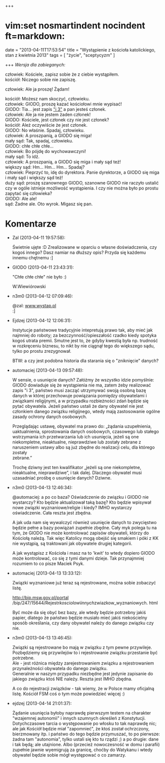 +++
# vim:set nosmartindent nocindent ft=markdown:
date = "2013-04-11T17:53:54"
title = "Wystąpienie z kościoła katolickiego, stan z kwietnia 2013"
tags = [ "życie", "sceptycyzm" ]

+++
_Wersja dla zabieganych:_

człowiek: Kościele, zapisz sobie że z ciebie wystąpiłem.  
kościół: Niczego sobie nie zapiszę.  
<!--more-->człowiek: Ale ja proszę! Żądam!  
kościół: Możesz nam skoczyć, człowieku.  
człowiek: GIODO, proszę kazać kościołowi mnie wypisać!  
GIODO: Tia... jest zapis ["i 3"](/2012/05/22/i-3/)
a pan jesteś członek.  
człowiek: Ale ja nie jestem żaden członek!  
GIODO: Kościele, jest członek czy nie jest członek?  
kościół: Ależ oczywiście że jest członek.  
GIODO: No właśnie. Spadaj, człowieku.  
człowiek: A proszpanią, a GIODO się miga!  
mały sąd: Tak, spadaj, człowieku.  
GIODO: chłe chłe chłe...  
człowiek: Bo pójdę do wychowawczyni!  
mały sąd: To idź.  
człowiek: A proszpanią, a GIODO się miga i mały sąd też!  
większy sąd: Hm... Hm... Hm... Spadaj?  
człowiek: Pieprzyć to, idę do dyrektora. Panie dyrektorze,
a GIODO się miga i mały sąd i większy sąd też!  
duży sąd: proszę szanownego GIODO, szanowne GIODO nie raczyło
ustalić czy w ogóle istnieje możliwość wystąpienia. I czy
nie można było po prostu zapytać się człowieka?  
GIODO: Ale ale!  
sąd: Żadne ale. Oto wyrok. Migasz się pan.  

# Komentarze

* Zal (2013-04-11 19:57:58): <p>Świetnie ujęte :D Zrealizowane w oparciu o
  własne doświadczenia, czy kogoś innego? Dasz namiar na dłuższy opis? Przyda
  się każdemu innemu chętnemu :]</p>
* GIODO (2013-04-11 23:43:31): <p>"Chłe chłe chłe" nie było :)</p>
  <p>W.Wiewiórowski</p>
* n3m0 (2013-04-12 07:09:46): <p>@zal: www.wystap.pl<br /> :]</p>
* Ejdzej (2013-04-12 12:06:31): <p>Instytucje państwowe tradycyjnie intepretują
  prawo tak, aby mieć jak najmniej do roboty; za bezczynność/opieszałość rzadko
  kiedy spotyka kogoś utrata premii. Smutne jest to, że gdyby kwestią była np.
  trudność w rozkręceniu biznesu, to nikt by nie ciągnął tego do większego sądu,
  tylko po prostu zrezygnował.</p>  <p>BTW: a czy jest podobna historia dla
  starania się o "zniknięcie" danych?</p>
* automaciej (2013-04-13 09:57:48): <p>W sensie, o usunięcie danych? Załóżmy że
  wszystko idzie pomyślnie: GIODO dowiaduje się że wystąpienia nie ma, zatem
  żeby realizować zapis "i 3", państwo musi zacząć utrzymywać swoją osobną bazę
  danych w której przechowuje powiązania pomiędzy obywatelami i związkami
  religijnymi, a w przypadku rozbieżności zdań będzie się pytać obywatela.
  Jeżeli państwo ustali że dany obywatel nie jest członkiem danego związku
  religijnego, wtedy mają zastosowanie ogólne zasady ochrony danych
  osobowych.</p>  <p>Przeglądając ustawę, obywatel ma prawo do: „żądania
  uzupełnienia, uaktualnienia, sprostowania danych osobowych, czasowego lub
  stałego wstrzymania ich przetwarzania lub ich usunięcia, jeżeli są one
  niekompletne, nieaktualne, nieprawdziwe lub zostały zebrane z naruszeniem
  ustawy albo są już zbędne do realizacji celu, dla którego zostały<br />
  zebrane.”</p>  <p>Trochę dziwny jest ten kwalifikator „jeżeli są one
  niekompletne, nieaktualne, nieprawdziwe”, i tak dalej. Dlaczego obywatel musi
  uzasadniać prośbę o usunięcie danych? Dziwne.</p>
* n3m0 (2013-04-13 12:46:34): <p>@automaciej: a po co baza? Oświadczenie do
  związku i GIODO nie wystarczy? Kto będzie aktualizował taką bazę? Kto będzie
  wpisywał nowe związki wyznaniowe/religie i kiedy? IMHO wystarczy oświadczenie.
  Cała reszta jest zbędna.</p>  <p>A jak uda nam się wywalczyć również usunięcie
  danych to zwycięstwo będzie pełne a bazy powiązań zupełnie zbędne. Cały myk
  polega tu na tym, że GIODO nie może kontrolować zapisów obywateli, którzy do
  Kościołą należą. Tak więc Katolicy mogą obejść się smakiem i póki z KK nie
  wystąpią, są traktowani jak obywatele drugiej kategorii. </p>  <p>A jak
  wystąpisz z Kościoła i masz na to 'kwit' to wtedy dopiero GIODO może
  kontrolować, co się z tymi danymi dzieje. Tak przynajmniej rozumiem to co
  pisze Maciek Psyk.</p>
* automaciej (2013-04-13 13:33:12): <p>Związki wyznaniowe już teraz są
  rejestrowane, można sobie zobaczyć listę.</p>  <p>http://bip.msw.gov.pl/portal
  /bip/247/15644/Rejestr<em>kosciolow</em>i<em>innych</em>zwiazkow_wyznaniowych.
  html</p>  <p>Być może da się obyć bez bazy, ale wtedy będzie potrzebny jakiś
  papier, dlatego że państwo będzie musiało mieć jakiś niekościelny sposób
  określania, czy dany obywatel należy do danego związku czy nie.</p>
* n3m0 (2013-04-13 13:46:45): <p>Związki są rejestrowane bo mają w związku z tym
  pewne przywileje. Pozbędziemy się przywilejów to i rejestrowanie związku
  przestanie być potrzebne.<br /> Ale - jest różnica między zarejestrowaniem
  związku a rejestrowaniem przynależności obywatela do danego związku.<br />
  Generalnie w naszym przypadku niezbędne jest jedynie zapisanie do jakiego
  związku ktoś NIE należy. Reszta jest IMHO zbędna.</p>  <p>A co do rejestracji
  związków - tak wiemy, że w Polsce mamy oficjalną listę. Kościół FSM coś o tym
  może powiedzieć więcej :)</p>
* ejdzej (2013-04-14 21:01:37): <p>Żądanie usunięcia byłoby naprawdę pierwszym
  testem na charakter "wzajemnej autonomii" i innych szumnych określeń z
  Konstytucji. Dotychczasowe tarcia o występowanie po włosku to tak naprawdę
  nic; ale jak Kościół będzie miał "zapomnieć", że ktoś został ochrzczony,
  bierzmowany itp. i państwo do tego będzie przymuszać, to po pierwsze: żadna
  tam "autonomia", tylko ustali się kto tu rządzi ;) a po drugie: dane i tak
  będą; ale utajnione. Albo (przecież nowoczesność w domu i parafii) zupełnie
  jawnie wyemigrują za granicę, choćby do Watykanu i wtedy obywatel będzie sobie
  mógł występować o co zamarzy.</p>
